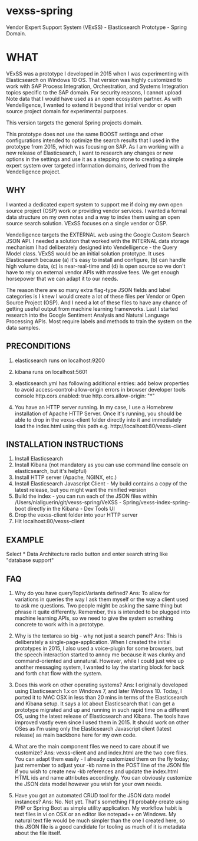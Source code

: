 # vexss-spring
Vendor Expert Support System (VExSS) - Elasticsearch Prototype - Spring Domain.

# WHAT
VExSS was a prototype I developed in 2015 when I was experimenting with Elasticsearch on Windows 10 OS. That version was highly customized to work with SAP Process Integration, Orchestration, and Systems Integration topics specific to the SAP domain. For security reasons, I cannot upload Note data that I would have used as an open ecosystem partner. As with Vendelligence, I wanted to extend it beyond that initial vendor or open source project domain for experimental purposes.

This version targets the general Spring projects domain.

This prototype does not use the same BOOST settings and other configurations intended to optimize the search results that I used in the
prototype from 2015, which was focusing on SAP. As I am working with a new release of Elasticsearch, I want to research any changes
or new options in the settings and use it as a stepping stone to creating a simple expert system
over targeted information domains, derived from the Vendelligence project.

## WHY
I wanted a dedicated expert system to support me if doing my own open source project (OSP) work or providing vendor services. I wanted a formal
data structure on my own notes and a way to index them using an open source search solution. VExSS focuses on a single vendor or OSP.

Vendelligence targets the EXTERNAL web using the Google Custom Search JSON API. I needed a solution that worked with the INTERNAL data
storage mechanism I had deliberately designed into Vendelligence - the Query Model class. VExSS would be an initial solution prototype.
It uses Elasticsearch because (a) it's easy to install and configure, (b) can handle high volume data, (c) is near-real-time and (d) is
open source so we don't have to rely on external vendor APIs with massive fees. We get enough horsepower that we can adapt it to our needs.

The reason there are so many extra flag-type JSON fields and label categories is I knew I would create a lot of these files per Vendor or Open Source Project (OSP). 
And I need a lot of these files to have any chance of getting useful output from machine learning frameworks. Last I started research into 
the Google Sentiment Analysis and Natural Language Processing APIs. Most require labels and methods to train the system on the data samples.

## PRECONDITIONS
1. elasticsearch runs on localhost:9200
2. kibana runs on localhost:5601
3. elasticsearch.yml has following additional entries:
add below properties to avoid access-control-allow-origin errors in browser developer tools console
http.cors.enabled: true
http.cors.allow-origin: "*"

4. You have an HTTP server running. In my case, I use a Homebrew installation of Apache HTTP Server. Once it's running, you should
be able to drop in the vexss-client folder directly into it and immediately load the index.html using this path e.g.
http://localhost:80/vexss-client

## INSTALLATION INSTRUCTIONS
1. Install Elasticsearch
2. Install Kibana (not mandatory as you can use command line console on elasticsearch, but it's helpful)
3. Install HTTP server (Apache, NGINX, etc.)
4. Install Elasticsearch Javascript Client - My build contains a copy of the latest release, but you might want the minified version
5. Build the index - you can run each of the JSON files within /Users/niallguerin/git/vexss-spring/VeXSS - Spring/vexss-index-spring-boot
directly in the Kibana - Dev Tools UI
6. Drop the vexss-client folder into your HTTP server
7. Hit localhost:80/vexss-client

## EXAMPLE
Select * Data Architecture radio button and enter search string like "database support"

## FAQ
1. Why do you have queryTopicVariants defined?
Ans: To allow for variations in queries the way I ask them myself or the way a client used to ask me questions. Two people might be asking the same thing
but phrase it quite differently. Remember, this is intended to be plugged into machine learning APIs, so we need to give the system something
concrete to work with in a prototype.

2. Why is the textarea so big - why not just a search panel?
Ans: This is deliberately a single-page-application. When I created the initial prototypes in 2015, I also used a voice-plugin for
some browsers, but the speech interaction started to annoy me because it was clunky and command-oriented and unnatural. However, while
I could just wire up another messaging system, I wanted to lay the starting block for back and forth chat flow with the system.

3. Does this work on other operating systems?
Ans: I originally developed using Elasticsearch 1.x on Windows 7, and later Windows 10. Today, I ported it to MAC OSX in less than 20 mins in terms
of the Elasticsearch and Kibana setup. It says a lot about Elasticsearch that I can get a prototype migrated and up and running in such
rapid time on a different OS, using the latest release of Elasticsearch and Kibana. The tools have improved vastly even since I used them in 2015.
It should work on other OSes as I'm using only the Elasticsearch Javascript client (latest release) as main backbone here for my own code.

4. What are the main component files we need to care about if we customize?
Ans: vexss-client and and index.html are the two core files. You can adapt them easily - I already customized them on the fly today; just remember to
adjust your -kb name in the POST line of the JSON file if you wish to create new -kb references and update the index.html HTML ids and
name attributes accordingly. You can obviously customize the JSON data model however you wish for your own needs.

5. Have you got an automated CRUD tool for the JSON data model instances?
Ans: No. Not yet. That's something I'll probably create using PHP or Spring Boot as simple utility application. My workflow habit is text files in vi on OSX or an editor like notepad++ on Windows. My natural text file would be much simpler than the one I created here, so
this JSON file is a good candidate for tooling as much of it is metadata about the file itself.
